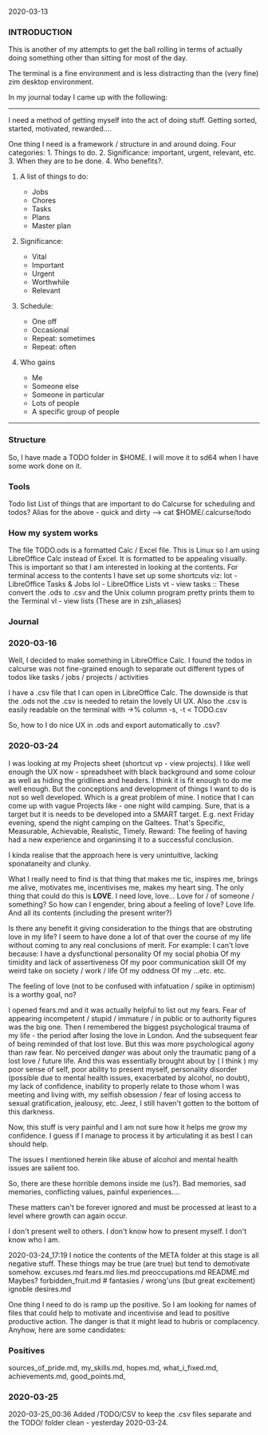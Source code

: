 2020-03-13 

### INTRODUCTION
This is another of my attempts to get the ball rolling in terms of actually doing something other than sitting for most of the day.

The terminal is a fine environment and is less distracting than the (very fine) zim desktop environment.

In my journal today I came up with the following:

---

I need a method of getting myself into the act of doing stuff. Getting sorted, started, motivated, rewarded....

One thing I need is a framework / structure in and around doing.
Four categories: 
    1. Things to do. 
    2. Significance: important, urgent, relevant, etc.
    3. When they are to be done. 
    4. Who benefits?.

1. A list of things to do:
    - Jobs
    - Chores
    - Tasks
    - Plans
    - Master plan

2. Significance:
    - Vital
    - Important
    - Urgent
    - Worthwhile
    - Relevant

3. Schedule:
    - One off
    - Occasional
    - Repeat: sometimes
    - Repeat: often
    
4. Who gains
    - Me
    - Someone else
    - Someone in particular
    - Lots of people
    - A specific group of people

---



### Structure
So, I have made a TODO folder in $HOME. I will move it to sd64 when I have some work done on it.


### Tools
Todo list
List of things that are important to do
Calcurse for scheduling and todos?
Alias for the above - quick and dirty --> cat $HOME/.calcurse/todo

### How my system works
The file TODO.ods is a formatted Calc / Excel file. This is Linux so I am using LibreOffice Calc instead of Excel.
It is formatted to be appealing visually. This is important so that I am interested in looking at the contents. For terminal access to the contents I have set up some shortcuts viz:
    lot - LibreOffice Tasks & Jobs
    lol - LibreOffice Lists
    vt  - view tasks :: These convert the .ods to .csv and the Unix column program pretty prints them to the Terminal
    vl  - view lists
(These are in zsh_aliases)

### Journal

### 2020-03-16
Well, I decided to make something in LibreOffice Calc. I found the todos in calcurse was not fine-grained enough to separate out different types of todos like tasks / jobs / projects / activities

I have a .csv file that I can open in LibreOffice Calc. The downside is that the .ods not the .csv is needed to retain the lovely UI UX.
Also the .csv is easily readable on the terminal with ->% column -s, -t < TODO.csv 

So, how to I do nice UX in .ods and export automatically to .csv?

### 2020-03-24
I was looking at my Projects sheet (shortcut vp - view projects). I like well enough the UX now - spreadsheet with black background and some colour as well as hiding the gridlines and headers. I think it is fit enough to do me well enough. But the conceptions and development of things I want to do is not so well developed. Which is a great problem of mine.
I notice that I can come up with vague Projects like - one night wild camping. Sure, that is a target but it is needs to be developed into a SMART target.
E.g. next Friday evening, spend the night camping on the Galtees. That's Specific, Measurable, Achievable, Realistic, Timely.
Reward: The feeling of having had a new experience and organinsing it to a successful conclusion.

I kinda realise that the approach here is very unintuitive, lacking sponataneity and clunky.

What I really need to find is that thing that makes me tic, inspires me, brings me alive, motivates me, incentivises me, makes my heart sing. The only thing that could do this is __LOVE__. I need love, love...
Love for / of someone / something?
So how can I engender, bring about a feeling of love? 
Love life. And all its contents (including the present writer?)

Is there any benefit it giving consideration to the things that are obstruting love in my life? I seem to have done a lot of that over the course of my life without coming to any real conclusions of merit.
For example:
I can't love because:
    I have a dysfunctional personality
    Of my social phobia
    Of my timidity and lack of assertiveness 
    Of my poor communication skill
    Of my weird take on society / work / life
    Of my oddness
    Of my ...etc. etc.

The feeling of love (not to be confused with  infatuation / spike in optimism) is a worthy goal, no?

I opened fears.md and it was actually helpful to list out my fears. Fear of appearing incompetent / stupid / immature / in public or to authority figures was the big one. Then I remembered the biggest psychological trauma of my life - the period after losing the love in London. And the subsequent fear of being reminded of that lost love. But this was more psychological agony than raw fear. No perceived *danger* was about only the traumatic pang of a lost love / future life. And this was essentially brought about by ( I think ) my poor sense of self, poor ability to present myself, personality disorder (possible due to mental health issues, exacerbated by alcohol, no doubt), my lack of confidence, inability to properly relate to those whom I was meeting and living with, my selfish obsession / fear of losing access to sexual gratification, jealousy, etc. Jeez, I still haven't gotten to the bottom of this darkness. 

Now, this stuff is very painful and I am not sure how it helps me grow my confidence. I guess if I manage to process it by articulating it as best I can should help.

The issues I mentioned herein like abuse of alcohol and mental health issues are salient too.

So, there are these horrible demons inside me (us?). Bad memories, sad memories, conflicting values, painful experiences.... 

These matters can't be forever ignored and must be processed at least to a level where growth can again occur.

I don't present well to others. I don't know how to present myself. I don't know who I am.

2020-03-24_17:19
I notice the contents of the META folder at this stage is all negative stuff. These things may be true (are true) but tend to demotivate somehow.
    excuses.md
    fears.md
    lies.md
    preoccupations.md
        README.md
Maybes?
    forbidden_fruit.md # fantasies / wrong'uns (but great excitement) ignoble desires.md

One thing I need to do is ramp up the positive. So I am looking for names of files that could help to motivate and incentivise and lead to positive productive action.
The danger is that it might lead to hubris or complacency. 
Anyhow, here are some candidates:

### Positives
sources_of_pride.md, my_skills.md, hopes.md, what_i_fixed.md, achievements.md, good_points.md,  

### 2020-03-25
2020-03-25_00:36 
Added /TODO/CSV to keep the .csv files separate and the TODO/ folder clean - yesterday 2020-03-24.

